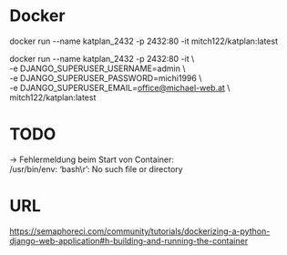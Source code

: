 # Docker

docker run --name katplan_2432 -p 2432:80 -it mitch122/katplan:latest

docker run  --name katplan_2432 -p 2432:80 -it \  
     -e DJANGO_SUPERUSER_USERNAME=admin \  
     -e DJANGO_SUPERUSER_PASSWORD=michi1996 \  
     -e DJANGO_SUPERUSER_EMAIL=office@michael-web.at \  
     mitch122/katplan:latest

# TODO

-> Fehlermeldung beim Start von Container:  
  /usr/bin/env: ‘bash\r’: No such file or directory


# URL
https://semaphoreci.com/community/tutorials/dockerizing-a-python-django-web-application#h-building-and-running-the-container

